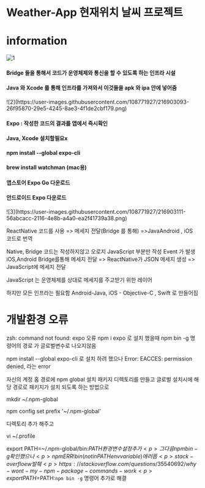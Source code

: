 # Weather-App 현재위치 날씨 프로젝트
# information
![1](https://user-images.githubusercontent.com/108771927/216902977-c9c5688c-7f7b-4b80-8b59-b2e115d6f286.png)
<h4>Bridge 들을 통해서 코드가 운영체제와 통신을 할 수 있도록 하는 인프라 시설</h4>
<h4>Java 와 Xcode 를 통해 인프라를 가져와서 이것들을 apk 와 ipa 안에 넣어줌</h4>
![2](https://user-images.githubusercontent.com/108771927/216903093-26f95870-29e5-4245-8ae3-4f1de2cbf179.png)
<h4>Expo : 작성한 코드의 결과를 앱에서 즉시확인</h4>
<h4>Java, Xcode 설치할필요x</h4>
<h4>npm install --global expo-cli</h4>
<h4>brew install watchman (mac용)</h4>
<h4>앱스토어 Expo Go 다운로드</h4>
<h4>안드로이드 Expo 다운로드</h4>
![3](https://user-images.githubusercontent.com/108771927/216903111-56abcacc-2116-4e8b-a4a0-ea2f41739a38.png)

ReactNative 코드를 사용 => 메세지 전달(Bridge 를 통해) =>JavaAndroid , iOS 코드로 번역

Native, Bridge 코드는 작성하지않고 오로지 JavaScript 부분만 작성
Event 가 발생 iOS,Android Bridge를통해 메세지 전달 => 
ReactNative가 JSON 메세지 생성 => JavaScript에 메세지 전달

JavaScript 는 운영체제를 상대로 메세지를 주고받기 위한 레이어

하지만 모든 인프라는 필요함 Android-Java, iOS - Objective-C , Swift 로 만들어짐

# 개발환경 오류
zsh: command not found: expo 오류
npm i expo 로 설치 했을때 npm bin -g 명령어의 경로 가 글로벌변수로 나오지않음 <p>
npm install --global expo-cli 로 설치 하려 했으나 Error: EACCES: permission denied, 라는 error<p>
자신의 계정 홈 경로에 npm global 설치 패키지 디렉토리를 만들고 글로벌 설치시에 해당 경로로 패키지가 설치 되도록 하는 방법으로<p>
mkdir ~/.npm-global<p>
npm config set prefix '~/.npm-global'<p>
디렉토리 추가 해주고<p>
vi ~/.profile<p>
export PATH=~/.npm-global/bin:$PATH 환경변수 설정추가<p>
그다음 npm bin -g 확인했으나<p>
npm ERR! bin (not in PATH env variable) 에러뜸<p>
stack-overfloew 발췌 <p>
https://stackoverflow.com/questions/35540692/why-wont-my-npm-package-commands-work<p>
export PATH=$PATH:`npm bin -g` 명령어 추가로 해결<p>
